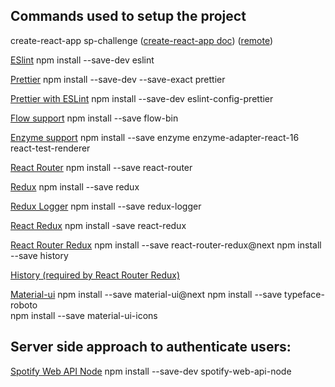 ## Commands used to setup the project

create-react-app sp-challenge ([create-react-app doc](/docs/CREATE_REACT_APP.md)) ([remote](https://github.com/facebookincubator/create-react-app/blob/master/packages/react-scripts/template/README.md))

[ESlint]()
npm install --save-dev eslint

[Prettier](https://prettier.io/docs/en/install.html)
npm install --save-dev --save-exact prettier

[Prettier with ESLint](https://prettier.io/docs/en/eslint.html)
npm install --save-dev eslint-config-prettier

[Flow support]()
npm install --save flow-bin

[Enzyme support]()
npm install --save enzyme enzyme-adapter-react-16 react-test-renderer

[React Router](https://github.com/ReactTraining/react-router/tree/master/packages/react-router)
npm install --save react-router

[Redux](https://github.com/reactjs/redux)
npm install --save redux

[Redux Logger](https://github.com/evgenyrodionov/redux-logger)
npm install --save redux-logger

[React Redux](https://github.com/reactjs/react-redux)
npm install -save react-redux


[React Router Redux](https://github.com/ReactTraining/react-router/tree/master/packages/react-router-redux)
npm install --save react-router-redux@next
npm install --save history

[History (required by React Router Redux)](https://github.com/ReactTraining/history)

[Material-ui](https://material-ui-next.com/getting-started/installation/)
npm install --save material-ui@next
npm install --save typeface-roboto   
npm install --save material-ui-icons



## Server side approach to authenticate users:


[Spotify Web API Node](https://github.com/thelinmichael/spotify-web-api-node)
npm install --save-dev spotify-web-api-node
